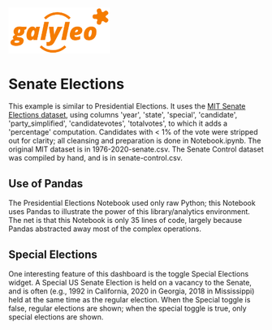 <img src= ../../galyleo-logo.png width=200>

# Senate Elections
This example is similar to Presidential Elections.  It uses the [MIT Senate Elections dataset](https://dataverse.harvard.edu/dataset.xhtml?persistentId=doi:10.7910/DVN/PEJ5QU), using columns 'year', 'state', 'special', 'candidate', 'party_simplified', 'candidatevotes', 'totalvotes', to which it adds a 'percentage' computation.  Candidates with < 1% of the vote were stripped out for clarity; all cleansing and preparation is done in Notebook.ipynb.  The original MIT dataset  is in 1976-2020-senate.csv.  The Senate Control dataset was compiled by hand, and is in senate-control.csv.

## Use of Pandas
The Presidential Elections Notebook used only raw Python; this Notebook uses Pandas to illustrate the power of this library/analytics environment.  The net is that this Notebook is only 35 lines of code, largely because Pandas abstracted away most of the complex operations.

## Special Elections
One interesting feature of this dashboard is the toggle Special Elections widget.  A Special US Senate Election is held on a vacancy to the Senate, and is often (e.g., 1992 in California, 2020 in Georgia, 2018 in Mississippi) held at the same time as the regular election.  When the Special toggle is false, regular elections are shown; when the special toggle is true, only special elections are shown.